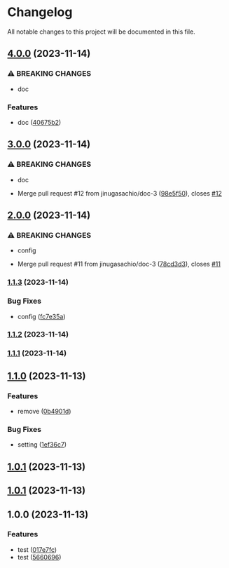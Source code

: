 # Changelog

All notable changes to this project will be documented in this file.

## [4.0.0](https://github.com/jinugasachio/semantic-release-sample/compare/v3.0.0...v4.0.0) (2023-11-14)


### ⚠ BREAKING CHANGES

* doc

### Features

* doc ([40675b2](https://github.com/jinugasachio/semantic-release-sample/commit/40675b22895ba1539887efcf551d2c37e99759b4))

## [3.0.0](https://github.com/jinugasachio/semantic-release-sample/compare/v2.0.0...v3.0.0) (2023-11-14)


### ⚠ BREAKING CHANGES

* doc

* Merge pull request #12 from jinugasachio/doc-3 ([98e5f50](https://github.com/jinugasachio/semantic-release-sample/commit/98e5f50d576111dd648852a41c78ee2eb4ed88c8)), closes [#12](https://github.com/jinugasachio/semantic-release-sample/issues/12)

## [2.0.0](https://github.com/jinugasachio/semantic-release-sample/compare/v1.1.3...v2.0.0) (2023-11-14)


### ⚠ BREAKING CHANGES

* config

* Merge pull request #11 from jinugasachio/doc-3 ([78cd3d3](https://github.com/jinugasachio/semantic-release-sample/commit/78cd3d304f4451a8d0de246f3a0f5b09cc73ffb6)), closes [#11](https://github.com/jinugasachio/semantic-release-sample/issues/11)

### [1.1.3](https://github.com/jinugasachio/semantic-release-sample/compare/v1.1.2...v1.1.3) (2023-11-14)


### Bug Fixes

* config ([fc7e35a](https://github.com/jinugasachio/semantic-release-sample/commit/fc7e35ab685ba73d8402394c290d32b92dca86d7))

### [1.1.2](https://github.com/jinugasachio/sementic-release-sample/compare/v1.1.1...v1.1.2) (2023-11-14)

### [1.1.1](https://github.com/jinugasachio/sementic-release-sample/compare/v1.1.0...v1.1.1) (2023-11-14)

## [1.1.0](https://github.com/jinugasachio/sementic-release-sample/compare/v1.0.1...v1.1.0) (2023-11-13)


### Features

* remove ([0b4901d](https://github.com/jinugasachio/sementic-release-sample/commit/0b4901d4e2b82049b8a7759033b2725b6049bf05))


### Bug Fixes

* setting ([1ef36c7](https://github.com/jinugasachio/sementic-release-sample/commit/1ef36c7f02b4ca3c0cfc95859506fa57af69c915))

## [1.0.1](https://github.com/jinugasachio/sementic-release-sample/compare/v1.0.0...v1.0.1) (2023-11-13)

## [1.0.1](https://github.com/jinugasachio/sementic-release-sample/compare/v1.0.0...v1.0.1) (2023-11-13)

## 1.0.0 (2023-11-13)


### Features

* test ([017e7fc](https://github.com/jinugasachio/sementic-release-sample/commit/017e7fc72717b48e470b548167f6dce9f2e31b2e))
* test ([5660696](https://github.com/jinugasachio/sementic-release-sample/commit/56606968af4366b1f37cc0da083cac3ee84ab902))
